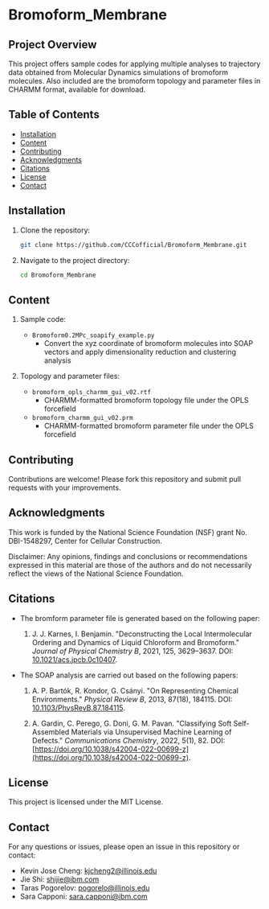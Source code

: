 # Bromoform_Membrane

## Project Overview
This project offers sample codes for applying multiple analyses to trajectory data obtained from Molecular Dynamics simulations of bromoform molecules. Also included are the bromoform topology and parameter files in CHARMM format, available for download.


## Table of Contents
- [Installation](#installation)
- [Content](#content)
- [Contributing](#contributing)
- [Acknowledgments](#acknowledgments)
- [Citations](#citations)
- [License](#license)
- [Contact](#contact)

## Installation
1. Clone the repository:
   ```sh
   git clone https://github.com/CCCofficial/Bromoform_Membrane.git
   ```
2. Navigate to the project directory:
   ```sh
   cd Bromoform_Membrane
   ```

## Content
1. Sample code:
   - `Bromoform0.2MPc_soapify_example.py`
     - Convert the xyz coordinate of bromoform molecules into SOAP vectors and apply dimensionality reduction and clustering analysis
     
2. Topology and parameter files:
   - `bromoform_opls_charmm_gui_v02.rtf`
     - CHARMM-formatted bromoform topology file under the OPLS forcefield
   - `bromoform_charmm_gui_v02.prm`
     - CHARMM-formatted bromoform parameter file under the OPLS forcefield     

## Contributing
Contributions are welcome! Please fork this repository and submit pull requests with your improvements.

## Acknowledgments
This work is funded by the National Science Foundation (NSF) grant No. DBI-1548297, Center for Cellular Construction.

Disclaimer: Any opinions, findings and conclusions or recommendations expressed in this material are those of the authors and do not necessarily reflect the views of the National Science Foundation.

## Citations
- The bromform parameter file is generated based on the following paper:
  1. J. J. Karnes, I. Benjamin. "Deconstructing the Local Intermolecular Ordering and Dynamics of Liquid Chloroform and Bromoform." *Journal of Physical Chemistry B*, 2021, 125, 3629–3637. DOI: [10.1021/acs.jpcb.0c10407](https://doi.org/10.1021/acs.jpcb.0c10407).


- The SOAP analysis are carried out based on the following papers:
  1. A. P. Bartók, R. Kondor, G. Csányi. "On Representing Chemical Environments." *Physical Review B*, 2013, 87(18), 184115. DOI: [10.1103/PhysRevB.87.184115](https://doi.org/10.1103/PhysRevB.87.184115).

  2. A. Gardin, C. Perego, G. Doni, G. M. Pavan. "Classifying Soft Self-Assembled Materials via Unsupervised Machine Learning of Defects." *Communications Chemistry*, 2022, 5(1), 82. DOI: [https://doi.org/10.1038/s42004-022-00699-z](https://doi.org/10.1038/s42004-022-00699-z).


## License
This project is licensed under the MIT License.

## Contact
For any questions or issues, please open an issue in this repository or contact:
- Kevin Jose Cheng: kjcheng2@illinois.edu
- Jie Shi: shijie@ibm.com
- Taras Pogorelov: pogorelo@illinois.edu
- Sara Capponi: sara.capponi@ibm.com
